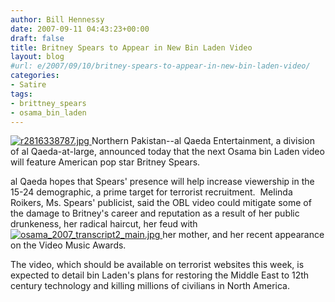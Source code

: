 ```yaml
---
author: Bill Hennessy
date: 2007-09-11 04:43:23+00:00
draft: false
title: Britney Spears to Appear in New Bin Laden Video
layout: blog
#url: e/2007/09/10/britney-spears-to-appear-in-new-bin-laden-video/
categories:
- Satire
tags:
- brittney_spears
- osama_bin_laden
---
```


[![r2816338787.jpg](https://hennessysview.com/wp-content/uploads/2007/09/r2816338787.thumbnail.jpg)
](https://hennessysview.com/wp-content/uploads/2007/09/r2816338787.jpg)Northern Pakistan--al Qaeda Entertainment, a division of al Qaeda-at-large, announced today that the next Osama bin Laden video will feature American pop star Britney Spears.

al Qaeda hopes that Spears' presence will help increase viewership in the 15-24 demographic, a prime target for terrorist recruitment.  Melinda Roikers, Ms. Spears' publicist, said the OBL video could mitigate some of the damage to Britney's career and reputation as a result of her public drunkeness, her radical haircut, her feud with [![osama_2007_transcript2_main.jpg](https://hennessysview.com/wp-content/uploads/2007/09/osama_2007_transcript2_main.thumbnail.jpg)
](https://hennessysview.com/wp-content/uploads/2007/09/osama_2007_transcript2_main.jpg)her mother, and her recent appearance on the Video Music Awards. 

The video, which should be available on terrorist websites this week, is expected to detail bin Laden's plans for restoring the Middle East to 12th century technology and killing millions of civilians in North America. 
